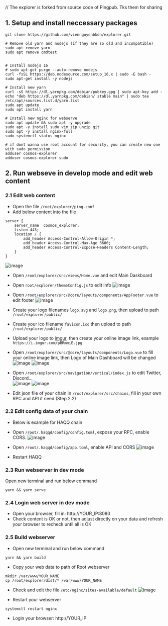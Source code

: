 // The explorer is forked from source code of Pingpub. Tks them for sharing

## 1. Setup and install neccessary packages
```
git clone https://github.com/viennguyenbkdn/explorer.git

# Remove old yarn and nodejs (if they are so old and incompatible)
sudo apt remove yarn
sudo apt remove cmdtest


# Install nodejs 16
# sudo apt-get purge --auto-remove nodejs
curl -fsSL https://deb.nodesource.com/setup_16.x | sudo -E bash -
sudo apt-get install -y nodejs

# Install new yarn
curl -sS https://dl.yarnpkg.com/debian/pubkey.gpg | sudo apt-key add -
echo "deb https://dl.yarnpkg.com/debian/ stable main" | sudo tee /etc/apt/sources.list.d/yarn.list
sudo apt update
sudo apt install yarn

# Install new nginx for webserve
sudo apt update && sudo apt -y upgrade
sudo apt -y install sudo vim zip unzip git
sudo apt -y install nginx-full
sudo systemctl status nginx

# if dont wanna use root account for security, you can create new one with sudo permission
adduser cosmos-explorer
adduser cosmos-explorer sudo
```

## 2. Run webseve in develop mode and edit web content
### 2.1 Edit web content
- Open the file `/root/explorer/ping.conf`
- Add below content into the file
```
server {
    server_name  cosmos_explorer;
    listen 443;
    location / {
        add_header Access-Control-Allow-Origin *;
        add_header Access-Control-Max-Age 3600;
        add_header Access-Control-Expose-Headers Content-Length;
    }
}
```
![image](https://user-images.githubusercontent.com/91453629/190846058-844afa0f-32aa-4362-b991-da6372d939c8.png)

- Open `/root/explorer/src/views/Home.vue` and edit Main Daskboard

- Open `root/explorer/themeConfig.js` to edit info
![image](https://user-images.githubusercontent.com/91453629/190849173-8c15f665-71b5-44f4-98bb-f08401fc08a6.png)

- Open `/root/explorer/src/@core/layouts/components/AppFooter.vue` to edit footer
![image](https://user-images.githubusercontent.com/91453629/190849926-713fc134-c569-4c0d-8097-95e47bb399b8.png)

- Create your logo filenames `logo.svg` and `logo.png`, then upload to path `/root/explorer/public/`
- Create your ico filename `favicon.ico` then upload to path `/root/explorer/public/`

- Upload your logo to [imgur](https://imgur.com/), then create your online image link, example `https://i.imgur.com/pBRmmiE.jpg`
- Open `/root/explorer/src/@core/layouts/components/Logo.vue` to fill your online image link, then Logo of Main Dashboard will be changed
![image](https://user-images.githubusercontent.com/91453629/190850453-7794ca44-9830-4c1f-902c-8e33c2cdee2f.png)
![image](https://user-images.githubusercontent.com/91453629/190850419-859780c3-dd7b-403e-ade0-27ab7cf30111.png)

- Open `/root/explorer/src/navigation/vertical/index.js` to edit Twitter, Discord...  
![image](https://user-images.githubusercontent.com/91453629/191354013-5058783b-65e8-4011-af7b-5fde3862c742.png)
![image](https://user-images.githubusercontent.com/91453629/191354174-488acd87-565b-4c79-8c1c-00ea3e50c241.png)

- Edit json file of your chain in `/root/explorer/src/chains`, fill in your own RPC and API if need (Step 2.2)

### 2.2 Edit config data of your chain
* Below is example for HAQQ chain
- Open `/root/.haqqd/config/config.toml`, expose your RPC, enable CORS.
![image](https://user-images.githubusercontent.com/91453629/190851222-f458943d-7371-436b-8f23-3e2320d450b8.png)

- Open `/root/.haqqd/config/app.toml`, enable API and CORS
![image](https://user-images.githubusercontent.com/91453629/190851252-ea3d6a3b-46b1-49e9-bff8-de1fff904734.png)

- Restart HAQQ

### 2.3 Run webserver in dev mode
Open new terminal and run below command
```
yarn && yarn serve
```
### 2.4 Login web server in dev mode
- Open your browser, fill in: http://YOUR_IP:8080
- Check content is OK or not, then adjust directly on your data and refresh your browser to recheck until all is OK

### 2.5 Build webserver
- Open new terminal and run below command
```
yarn && yarn build
```
- Copy your web data to path of Root webserver
```
mkdir /var/www/YOUR_NAME
cp /root/explorer/dist/* /var/www/YOUR_NAME
```
- Check and edit the file `/etc/nginx/sites-available/default`
![image](https://user-images.githubusercontent.com/91453629/190851426-fc774f5a-f262-4b05-8e1b-e1aa45db2eaf.png)

- Restart your webserver
```
systemctl restart nginx
```

- Login your browser: http://YOUR_IP
